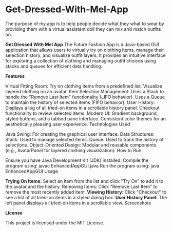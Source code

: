 # Get-Dressed-With-Mel-App
 The purpose of my app is to help people decide what they what to wear by providing them with a virtual assistant doll they can mix and match outfits on.

**Get Dressed With Mel App**
The Future Fashion App is a Java-based GUI application that allows users to virtually try on clothing items, manage their selection history, and visualize outfit layers. It provides an intuitive interface for exploring a collection of clothing and managing outfit choices using stacks and queues for efficient data handling.

**Features**

Virtual Fitting Room:
Try on clothing items from a predefined list.
Visualize layered clothing on an avatar.
Item Selection Management:
Uses a Stack to handle the "Remove Last Item" functionality (LIFO behavior).
Uses a Queue to maintain the history of selected items (FIFO behavior).
User History:
Displays a log of all tried-on items in a scrollable history panel.
Checkout functionality to review selected items.
Modern UI:
Gradient background, styled buttons, and a tabbed pane interface.
Consistent color themes for an aesthetically pleasing user experience.
Technologies Used

Java Swing: For creating the graphical user interface.
Data Structures:
Stack<String>: Used to manage selected items.
Queue<String>: Used to track the history of selections.
Object-Oriented Design: Modular and reusable components (e.g., AvatarPanel for layered clothing visualization).
How to Run

Ensure you have Java Development Kit (JDK) installed.
Compile the program using:
javac EnhancedAppGUI.java
Run the program using:
java EnhancedAppGUI
Usage

**Trying On Items:**
Select an item from the list and click "Try On" to add it to the avatar and the history.
Removing Items:
Click "Remove Last Item" to remove the most recently added item.
**Viewing History:**
Click "Checkout" to see a list of all tried-on items in a styled dialog box.
**User History Panel:**
The left panel displays all tried-on items in a scrollable view.
Screenshots

**License**

This project is licensed under the MIT License. 

